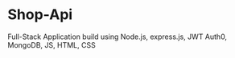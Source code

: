 # Shop-Api
Full-Stack Application build using Node.js, express.js, JWT Auth0, MongoDB, JS, HTML, CSS
